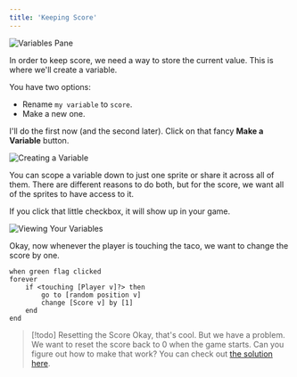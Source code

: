 ```yaml
---
title: 'Keeping Score'
---
```


![Variables Pane](/images/variables-pane.png)

In order to keep score, we need a way to store the current value. This is where we'll create a variable.

You have two options:

- Rename `my variable` to `score`.
- Make a new one.

I'll do the first now (and the second later). Click on that fancy **Make a Variable** button.

![Creating a Variable](/images/create-a-variable.png)

You can scope a variable down to just one sprite or share it across all of them. There are different reasons to do both, but for the score, we want all of the sprites to have access to it.

If you click that little checkbox, it will show up in your game.

![Viewing Your Variables](/images/see-a-variable.png)

Okay, now whenever the player is touching the taco, we want to change the score by one.

```scratch
when green flag clicked
forever
	if <touching [Player v]?> then
		go to [random position v]
		change [Score v] by [1]
	end
end
```

> \[!todo\] Resetting the Score
> Okay, that's cool. But we have a problem. We want to reset the score back to 0 when the game starts. Can you figure out how to make that work? You can check out [the solution here](resetting-the-score).
